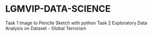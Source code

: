 # LGMVIP-DATA-SCIENCE
Task 1 Image to Pencile Sketch with python
Task 2 Exploratory Data Analysis on Dataset - Global Terrorism
